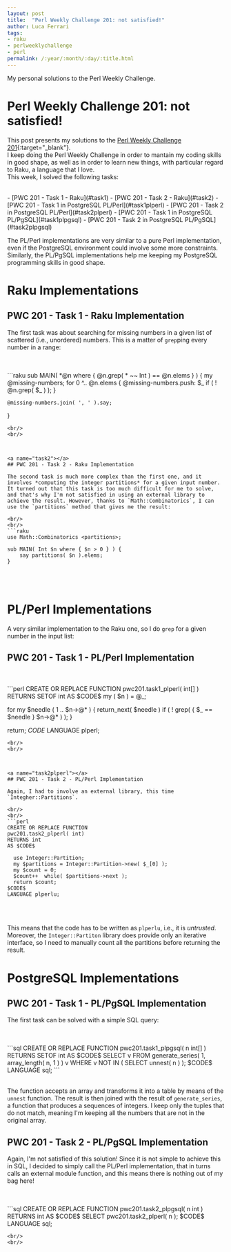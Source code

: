 ```yaml
---
layout: post
title:  "Perl Weekly Challenge 201: not satisfied!"
author: Luca Ferrari
tags:
- raku
- perlweeklychallenge
- perl
permalink: /:year/:month/:day/:title.html
---
```

My personal solutions to the Perl Weekly Challenge.

# Perl Weekly Challenge 201: not satisfied!

This post presents my solutions to the [Perl Weekly Challenge 201](https://perlweeklychallenge.org/blog/perl-weekly-challenge-201/){:target="_blank"}.
<br/>
I keep doing the Perl Weekly Challenge in order to mantain my coding skills in good shape, as well as in order to learn new things, with particular regard to Raku, a language that I love.
<br/>
This week, I solved the following tasks:

<br/>
- [PWC 201 - Task 1 - Raku](#task1)
- [PWC 201 - Task 2 - Raku](#task2)
- [PWC 201 - Task 1 in PostgreSQL PL/Perl](#task1plperl)
- [PWC 201 - Task 2 in PostgreSQL PL/Perl](#task2plperl)
- [PWC 201 - Task 1 in PostgreSQL PL/PgSQL](#task1plpgsql)
- [PWC 201 - Task 2 in PostgreSQL PL/PgSQL](#task2plpgsql)

The PL/Perl implementations are very similar to a pure Perl implementation, even if the PostgreSQL environment could involve some more constraints. Similarly, the PL/PgSQL implementations help me keeping my PostgreSQL programming skills in good shape.

# Raku Implementations

<a name="task1"></a>
## PWC 201 - Task 1 - Raku Implementation

The first task was about searching for missing numbers in a given list of scattered (i.e., unordered) numbers. This is a matter of `grep`ping every number in a range:

<br/>
<br/>
```raku
sub MAIN( *@n where { @n.grep( * ~~ Int ) == @n.elems } ) {
    my @missing-numbers;
    for 0 ^.. @n.elems {
    	@missing-numbers.push: $_ if ( ! @n.grep( $_ ) );
    }

    @missing-numbers.join( ', ' ).say;

}

```
<br/>
<br/>



<a name="task2"></a>
## PWC 201 - Task 2 - Raku Implementation

The second task is much more complex than the first one, and it involves *computing the integer partitions* for a given input number. It turned out that this task is too much difficult for me to solve, and that's why I'm not satisfied in using an external library to achieve the result. However, thanks to `Math::Combinatorics`, I can use the `partitions` method that gives me the result:

<br/>
<br/>
```raku
use Math::Combinatorics <partitions>;

sub MAIN( Int $n where { $n > 0 } ) {
    say partitions( $n ).elems;
}
```
<br/>
<br/>


# PL/Perl Implementations

A very similar implementation to the Raku one, so I do `grep` for a given number in the input list:

<a name="task1plperl"></a>
## PWC 201 - Task 1 - PL/Perl Implementation

<br/>
<br/>
```perl
CREATE OR REPLACE FUNCTION
pwc201.task1_plperl( int[] )
RETURNS SETOF int
AS $CODE$
   my ( $n ) = @_;

   for my $needle ( 1 .. $n->@* ) {
       return_next( $needle ) if ( ! grep( { $_ == $needle } $n->@* ) );
   }

return;
$CODE$
LANGUAGE plperl;

```
<br/>
<br/>



<a name="task2plperl"></a>
## PWC 201 - Task 2 - PL/Perl Implementation

Again, I had to involve an external library, this time `Integher::Partitions`.

<br/>
<br/>
```perl
CREATE OR REPLACE FUNCTION
pwc201.task2_plperl( int)
RETURNS int
AS $CODE$

  use Integer::Partition;
  my $partitions = Integer::Partition->new( $_[0] );
  my $count = 0;
  $count++  while( $partitions->next );
  return $count;
$CODE$
LANGUAGE plperlu;

```
<br/>
<br/>

This means that the code has to be written as `plperlu`, i.e., it is *untrusted*. Moreover, the `Integer::Partiton` library does provide only an iterative interface, so I need to manually count all the partitions before returning the result.

# PostgreSQL Implementations

<a name="task1plpgsql"></a>
## PWC 201 - Task 1 - PL/PgSQL Implementation

The first task can be solved with a simple SQL query:

<br/>
<br/>
```sql
CREATE OR REPLACE FUNCTION
pwc201.task1_plpgsql( n int[] )
RETURNS SETOF int
AS $CODE$
   SELECT v
   FROM generate_series( 1, array_length( n, 1 ) ) v
   WHERE v NOT IN
   ( SELECT unnest( n ) );
$CODE$
LANGUAGE sql;
```
<br/>
<br/>

The function accepts an array and transforms it into a table by means of the `unnest` function. The result is then joined with the result of `generate_series`, a function that produces a sequences of integers. I keep only the tuples that do not match, meaning I'm keeping all the numbers that are not in the original array.


<a name="task2plpgsql"></a>
## PWC 201 - Task 2 - PL/PgSQL Implementation

Again, I'm not satisfied of this solution! Since it is not simple to achieve this in SQL, I decided to simply call the PL/Perl implementation, that in turns calls an external module function, and this means there is nothing out of my bag here!

<br/>
<br/>
```sql
CREATE OR REPLACE FUNCTION
pwc201.task2_plpgsql( n int )
RETURNS int
AS $CODE$
   SELECT pwc201.task2_plperl( n );
$CODE$
LANGUAGE sql;

```
<br/>
<br/>
